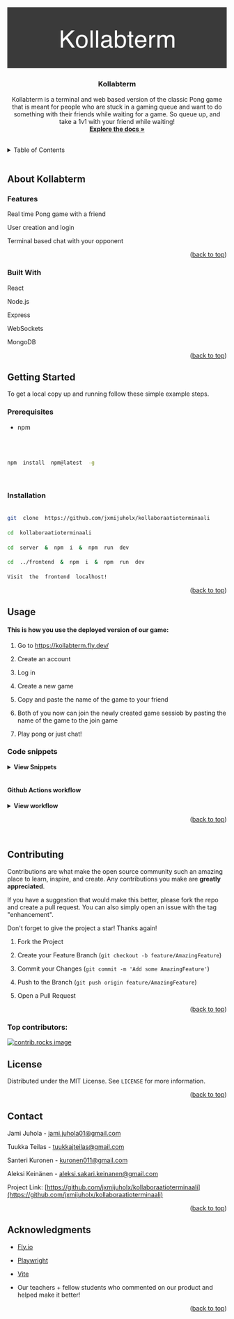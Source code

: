 <a  id="readme-top"></a>
<br  />
<div  align="center">
<a  href="https://github.com/jxmijuholx/kollaboraatioterminaali.git">
  
![logo](images/logo1.png)
  
</a>
<h3  align="center">Kollabterm</h3>
<p  align="center">
Kollabterm is a terminal and web based version of the classic Pong game that is meant for people who are stuck in a gaming queue and want to do something with their friends while waiting for a game. So queue up, and take a 1v1 with your friend while waiting!
<br  />
<a  href="https://github.com/jxmijuholx/kollaboraatioterminaali.git"><strong>Explore the docs »</strong></a>

</div>
</br>
<!-- TABLE OF CONTENTS -->
<div align="left" >
<details>
<summary>Table of Contents</summary>

<ol >
<li>
<a  href="#about-the-project">About The Project</a>
<ul>
<li><a  href="#built-with">Built With</a></li>
</ul>
</li>
<li>
<a  href="#getting-started">Getting Started</a>
<ul>
<li><a  href="#prerequisites">Prerequisites</a></li>
<li><a  href="#installation">Installation</a></li>
</ul>
</li>
<li><a  href="#usage">Usage</a></li>
<li><a  href="#contributing">Contributing</a></li>
<li><a  href="#license">License</a></li>
<li><a  href="#contact">Contact</a></li>
<li><a  href="#acknowledgments">Acknowledgments</a></li>
</ol>
</details>
</div>
</br>
<!-- ABOUT THE PROJECT -->

  

## About Kollabterm

  

### Features

 Real time Pong game with a friend

User creation and login

Terminal based chat with your opponent

<p  align="right">(<a  href="#readme-top">back to top</a>)</p>

  

### Built With

 React

 Node.js

 Express

 WebSockets

 MongoDB

  

  

<p  align="right">(<a  href="#readme-top">back to top</a>)</p>

  

  
  

<!-- GETTING STARTED -->

  

## Getting Started

  

To get a local copy up and running follow these simple example steps.

  

  

### Prerequisites

  

* npm

  

```sh

  

npm  install  npm@latest  -g

  

```

  
  

### Installation

  

```sh

git  clone  https://github.com/jxmijuholx/kollaboraatioterminaali

cd  kollaboraatioterminaali

cd  server  &  npm  i  &  npm  run  dev

cd  ../frontend  &  npm  i  &  npm  run  dev

Visit  the  frontend  localhost!

```

  

<p  align="right">(<a  href="#readme-top">back to top</a>)</p>

  

  

<!-- USAGE EXAMPLES -->

  

## Usage

  

#### This is how you use the deployed version of our game:

  

1. Go to https://kollabterm.fly.dev/

2. Create an account

3. Log in

4. Create a new game

5. Copy and paste the name of the game to your friend

6. Both of you now can join the newly created game sessiob by pasting the name of the game to the join game

7. Play pong or just chat!

  



  

### Code snippets
  <details>
  <summary><strong>View Snippets</strong></summary>

  #### Register a user
![register](images/register.png)
#### How the server handles requests
![handlemessage](images/handlemessage.png)

#### Create a game
![creategame](images/creategame.png)

#### This is what making a game looks like
![gamelogic](images/gamelogic.png)

  </details>

</br>

#### Github Actions workflow

<details>
  <summary><strong>View workflow</strong></summary>
  

```

name: Deploy and Test

on:
push:
branches:
- main
pull_request:

types:
- closed

branches:
- main

concurrency:
group: ${{ github.workflow }}-${{ github.ref }}
cancel-in-progress: true

jobs:
deploy-and-test:
if: github.event.pull_request.merged == true
runs-on: ubuntu-latest
steps:
- name: Checkout repository
uses: actions/checkout@v4
- name: Checkout repository
uses: actions/checkout@v4
- name: Setup Node.js

uses: actions/setup-node@v4

with:

node-version: '20.11.1'

- name: Install dependencies and build UI

run: |

cd frontend

npm ci

npm run build

cd ../server

npm ci

- name: Install Fly CLI

run: |

curl -L https://fly.io/install.sh | sh

export PATH="$HOME/.fly/bin:$PATH"

echo "$HOME/.fly/bin" >> $GITHUB_PATH

- name: Deploy to fly.io

env:

FLY_API_TOKEN: ${{ secrets.FLY_API_TOKEN }}

run: |

cd frontend

rm -rf dist

npm run build

cd ../server

npm run deploy

- name: Wait for deployment

run: sleep 30

- name: Setup and run Playwright tests

run: |

cd server

cd e2e-tests

npm ci

npx playwright install --with-deps

npx playwright test

- name: Upload test results

if: always()

uses: actions/upload-artifact@v4

with:

name: playwright-report

path: e2e-tests/playwright-report/

retention-days: 30

```
</details>

<p  align="right">(<a  href="#readme-top">back to top</a>)</p>

<!-- CONTRIBUTING -->

  </br>

## Contributing

  

  

Contributions are what make the open source community such an amazing place to learn, inspire, and create. Any contributions you make are **greatly appreciated**.

  

  

If you have a suggestion that would make this better, please fork the repo and create a pull request. You can also simply open an issue with the tag "enhancement".

  

Don't forget to give the project a star! Thanks again!

  

  

1. Fork the Project

  

2. Create your Feature Branch (`git checkout -b feature/AmazingFeature`)

  

3. Commit your Changes (`git commit -m 'Add some AmazingFeature'`)

  

4. Push to the Branch (`git push origin feature/AmazingFeature`)

  

5. Open a Pull Request

  

  

<p  align="right">(<a  href="#readme-top">back to top</a>)</p>

  

  

### Top contributors:

  

  

<a  href="https://github.com/jxmijuholx/kollaboraatioterminaali/graphs/contributors">

  

<img  src="https://contrib.rocks/image?repo=jxmijuholx/kollaboraatioterminaali"  alt="contrib.rocks image"  />

  

</a>

  

  

<!-- LICENSE -->

  

## License

  

  

Distributed under the MIT License. See `LICENSE` for more information.

  

  

<p  align="right">(<a  href="#readme-top">back to top</a>)</p>

  

  

<!-- CONTACT -->

  

## Contact

  

  

Jami Juhola - jami.juhola01@gmail.com

  

Tuukka Teilas - tuukkajteilas@gmail.com

  

Santeri Kuronen - kuronen011@gmail.com

  

Aleksi Keinänen - aleksi.sakari.keinanen@gmail.com

  

  

Project Link: [https://github.com/jxmijuholx/kollaboraatioterminaali](https://github.com/jxmijuholx/kollaboraatioterminaali)

  

  

<p  align="right">(<a  href="#readme-top">back to top</a>)</p>

  

  

<!-- ACKNOWLEDGMENTS -->

  

## Acknowledgments

  
  

*  [Fly.io](https://fly.io/)

  

*  [Playwright](https://playwright.dev/)

  

*  [Vite](https://vite.dev/)

* Our teachers + fellow students who commented on our product and helped make it better!

  

  

<p  align="right">(<a  href="#readme-top">back to top</a>)</p>

  

  

<!-- MARKDOWN LINKS & IMAGES -->

  

<!-- https://www.markdownguide.org/basic-syntax/#reference-style-links -->

  

[contributors-url]:  https://github.com/jxmijuholx/kollaboraatioterminaali/graphs/contributors

  

[stars-url]:  https://github.com/jxmijuholx/kollaboraatioterminaali/stargazers

  

[issues-url]:  https://github.com/jxmijuholx/kollaboraatioterminaali/issues

  

[product-screenshot]:  images/screenshot.png

  

[React.js]:  https://img.shields.io/badge/React-20232A?style=for-the-badge&logo=react&logoColor=61DAFB

  

[React-url]:  https://reactjs.org/

